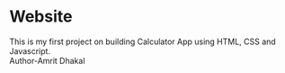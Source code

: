# Website
This is my first project on building Calculator App using HTML, CSS and Javascript.
<br>
Author-Amrit Dhakal
